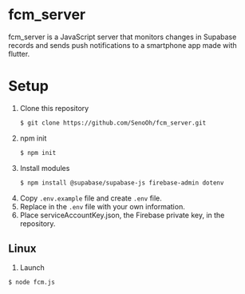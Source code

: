 # fcm_server
fcm_server is a JavaScript server that monitors changes in Supabase records and sends push notifications to a smartphone app made with flutter.

# Setup
1. Clone this repository 
   ```bash
   $ git clone https://github.com/SenoOh/fcm_server.git
   ```
2. npm init
   ```bash
   $ npm init
   ```
3. Install modules
   ```bash
   $ npm install @supabase/supabase-js firebase-admin dotenv
   ```
4. Copy `.env.example` file and create `.env` file.
5. Replace in the `.env` file with your own information. 
6. Place serviceAccountKey.json, the Firebase private key, in the repository. 

## Linux
1. Launch
```bash
$ node fcm.js
```
